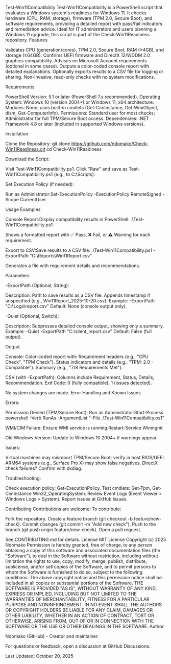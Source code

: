 Test-Win11Compatibility
Test-Win11Compatibility is a PowerShell script that evaluates a Windows system's readiness for Windows 11. It checks hardware (CPU, RAM, storage), firmware (TPM 2.0, Secure Boot), and software requirements, providing a detailed report with pass/fail indicators and remediation advice. Ideal for IT administrators and users planning a Windows 11 upgrade, this script is part of the Check-Win11Readiness repository.
Features

Validates CPU (generation/cores), TPM 2.0, Secure Boot, RAM (≥4GB), and storage (≥64GB).
Confirms UEFI firmware and DirectX 12/WDDM 2.0 graphics compatibility.
Advises on Microsoft Account requirements (optional in some cases).
Outputs a color-coded console report with detailed explanations.
Optionally exports results to a CSV file for logging or sharing.
Non-invasive, read-only checks with no system modifications.

Requirements

PowerShell Version: 5.1 or later (PowerShell 7.x recommended).
Operating System: Windows 10 (version 2004+) or Windows 11, x64 architecture.
Modules: None; uses built-in cmdlets (Get-CimInstance, Get-WmiObject, dism, Get-ComputerInfo).
Permissions: Standard user for most checks; Administrator for full TPM/Secure Boot access.
Dependencies: .NET Framework 4.8 or later (included in supported Windows versions).

Installation

Clone the Repository:
git clone https://github.com/ndomako/Check-Win11Readiness.git
cd Check-Win11Readiness


Download the Script:

Visit Test-Win11Compatibility.ps1.
Click "Raw" and save as Test-Win11Compatibility.ps1 (e.g., to C:\Scripts\).


Set Execution Policy (if needed):

Run as Administrator:Set-ExecutionPolicy -ExecutionPolicy RemoteSigned -Scope CurrentUser





Usage Examples

Console Report:Display compatibility results in PowerShell:
.\Test-Win11Compatibility.ps1


Shows a formatted report with ✅ Pass, ❌ Fail, or ⚠️ Warning for each requirement.


Export to CSV:Save results to a CSV file:
.\Test-Win11Compatibility.ps1 -ExportPath "C:\Reports\Win11Report.csv"


Generates a file with requirement details and recommendations.



Parameters

-ExportPath (Optional, String):

Description: Path to save results as a CSV file. Appends timestamp if unspecified (e.g., Win11Report_2025-10-20.csv).
Example: -ExportPath "C:\Logs\report.csv"
Default: None (console output only).


-Quiet (Optional, Switch):

Description: Suppresses detailed console output, showing only a summary.
Example: -Quiet -ExportPath "C:\silent_report.csv"
Default: False (full output).



Output

Console: Color-coded report with:
Requirement headers (e.g., "CPU Check", "TPM Check").
Status indicators and details (e.g., "TPM: 2.0 - Compatible").
Summary (e.g., "7/8 Requirements Met").


CSV (with -ExportPath): Columns include Requirement, Status, Details, Recommendation.
Exit Code: 0 (fully compatible), 1 (issues detected).

No system changes are made.
Error Handling and Known Issues

Errors:

Permission Denied (TPM/Secure Boot): Run as Administrator:Start-Process powershell -Verb RunAs -ArgumentList "-File .\Test-Win11Compatibility.ps1"


WMI/CIM Failure: Ensure WMI service is running:Restart-Service Winmgmt


Old Windows Version: Update to Windows 10 2004+ if warnings appear.


Issues:

Virtual machines may misreport TPM/Secure Boot; verify in host BIOS/UEFI.
ARM64 systems (e.g., Surface Pro X) may show false negatives.
DirectX check failures? Confirm with dxdiag.


Troubleshooting:

Check execution policy: Get-ExecutionPolicy.
Test cmdlets: Get-Tpm, Get-CimInstance Win32_OperatingSystem.
Review Event Logs (Event Viewer > Windows Logs > System).
Report issues at GitHub Issues.



Contributing
Contributions are welcome! To contribute:

Fork the repository.
Create a feature branch (git checkout -b feature/new-check).
Commit changes (git commit -m "Add new check").
Push to the branch (git push origin feature/new-check).
Open a pull request.

See CONTRIBUTING.md for details.
License
MIT License
Copyright (c) 2025 Ndomako
Permission is hereby granted, free of charge, to any person obtaining a copy of this software and associated documentation files (the "Software"), to deal in the Software without restriction, including without limitation the rights to use, copy, modify, merge, publish, distribute, sublicense, and/or sell copies of the Software, and to permit persons to whom the Software is furnished to do so, subject to the following conditions:
The above copyright notice and this permission notice shall be included in all copies or substantial portions of the Software.
THE SOFTWARE IS PROVIDED "AS IS", WITHOUT WARRANTY OF ANY KIND, EXPRESS OR IMPLIED, INCLUDING BUT NOT LIMITED TO THE WARRANTIES OF MERCHANTABILITY, FITNESS FOR A PARTICULAR PURPOSE AND NONINFRINGEMENT. IN NO EVENT SHALL THE AUTHORS OR COPYRIGHT HOLDERS BE LIABLE FOR ANY CLAIM, DAMAGES OR OTHER LIABILITY, WHETHER IN AN ACTION OF CONTRACT, TORT OR OTHERWISE, ARISING FROM, OUT OF OR IN CONNECTION WITH THE SOFTWARE OR THE USE OR OTHER DEALINGS IN THE SOFTWARE.
Author

Ndomako (GitHub) - Creator and maintainer.

For questions or feedback, open a discussion at GitHub Discussions.

Last Updated: October 20, 2025
